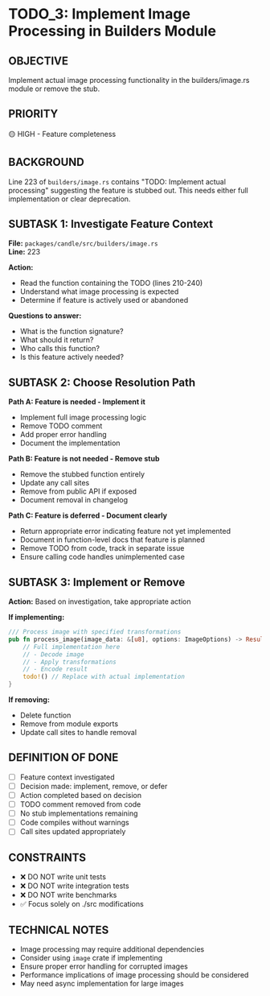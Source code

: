 # TODO_3: Implement Image Processing in Builders Module

## OBJECTIVE
Implement actual image processing functionality in the builders/image.rs module or remove the stub.

## PRIORITY
🟡 HIGH - Feature completeness

## BACKGROUND
Line 223 of `builders/image.rs` contains "TODO: Implement actual processing" suggesting the feature is stubbed out. This needs either full implementation or clear deprecation.

## SUBTASK 1: Investigate Feature Context
**File:** `packages/candle/src/builders/image.rs`  
**Line:** 223

**Action:**
- Read the function containing the TODO (lines 210-240)
- Understand what image processing is expected
- Determine if feature is actively used or abandoned

**Questions to answer:**
- What is the function signature?
- What should it return?
- Who calls this function?
- Is this feature actively needed?

## SUBTASK 2: Choose Resolution Path

**Path A: Feature is needed - Implement it**
- Implement full image processing logic
- Remove TODO comment
- Add proper error handling
- Document the implementation

**Path B: Feature is not needed - Remove stub**
- Remove the stubbed function entirely
- Update any call sites
- Remove from public API if exposed
- Document removal in changelog

**Path C: Feature is deferred - Document clearly**
- Return appropriate error indicating feature not yet implemented
- Document in function-level docs that feature is planned
- Remove TODO from code, track in separate issue
- Ensure calling code handles unimplemented case

## SUBTASK 3: Implement or Remove
**Action:** Based on investigation, take appropriate action

**If implementing:**
```rust
/// Process image with specified transformations
pub fn process_image(image_data: &[u8], options: ImageOptions) -> Result<ProcessedImage, ImageError> {
    // Full implementation here
    // - Decode image
    // - Apply transformations
    // - Encode result
    todo!() // Replace with actual implementation
}
```

**If removing:**
- Delete function
- Remove from module exports
- Update call sites to handle removal

## DEFINITION OF DONE
- [ ] Feature context investigated
- [ ] Decision made: implement, remove, or defer
- [ ] Action completed based on decision
- [ ] TODO comment removed from code
- [ ] No stub implementations remaining
- [ ] Code compiles without warnings
- [ ] Call sites updated appropriately

## CONSTRAINTS
- ❌ DO NOT write unit tests
- ❌ DO NOT write integration tests
- ❌ DO NOT write benchmarks
- ✅ Focus solely on ./src modifications

## TECHNICAL NOTES
- Image processing may require additional dependencies
- Consider using `image` crate if implementing
- Ensure proper error handling for corrupted images
- Performance implications of image processing should be considered
- May need async implementation for large images
